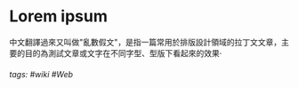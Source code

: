 # Lorem ipsum
中文翻譯過來又叫做"亂數假文"，是指一篇常用於排版設計領域的拉丁文文章，主要的目的為測試文章或文字在不同字型、型版下看起來的效果‧

###### tags: #wiki #Web 